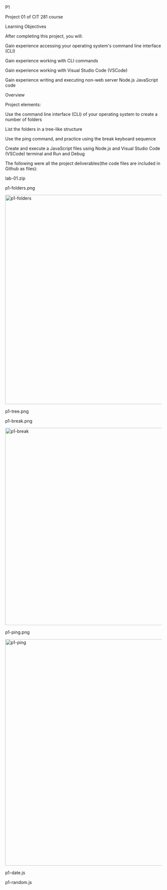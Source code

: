 P1

Project 01 of CIT 281 course

Learning Objectives

After completing this project, you will:

Gain experience accessing your operating system's command line interface (CLI)

Gain experience working with CLI commands

Gain experience working with Visual Studio Code (VSCode)

Gain experience writing and executing non-web server Node.js JavaScript code

Overview

Project elements:

Use the command line interface (CLI) of your operating system to create a number of folders

List the folders in a tree-like structure

Use the ping command, and practice using the break keyboard sequence

Create and execute a JavaScript files using Node.js and Visual Studio Code (VSCode) terminal and Run and Debug

The following were all the project deliverables(the code files are included in Github as files):

lab-01.zip 

p1-folders.png

<img width="673" alt="p1-folders" src="https://github.com/isigala4/cit281-p1/assets/133719793/3e46a0a6-834c-43fc-84dc-a204226e73b9">

p1-tree.png

p1-break.png

<img width="634" alt="p1-break" src="https://github.com/isigala4/cit281-p1/assets/133719793/295f2ece-7a22-4331-a18c-5e90c6b8078e">

p1-ping.png

<img width="728" alt="p1-ping" src="https://github.com/isigala4/cit281-p1/assets/133719793/5c41214c-9776-4fc0-81a5-cd9a967100b7">

p1-date.js

p1-random.js

